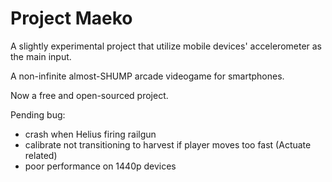 # Project Maeko
A slightly experimental project that utilize mobile devices' accelerometer as the main input.

A non-infinite almost-SHUMP arcade videogame for smartphones.

Now a free and open-sourced project.

Pending bug:

* crash when Helius firing railgun
* calibrate not transitioning to harvest if player moves too fast (Actuate related)
* poor performance on 1440p devices